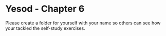 # Yesod - Chapter 6
Please create a folder for yourself with your name so others can see how your tackled the self-study exercises.

